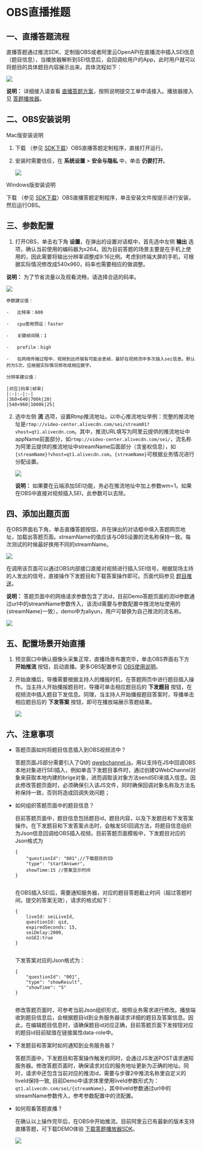 # OBS直播推题

## 一、直播答题流程

直播答题通过推流SDK、定制版OBS或者阿里云OpenAPI在直播流中插入SEI信息（题目信息），当播放器解析到SEI信息后，会回调给用户的App，此时用户就可以将题目的具体题目内容展示出来。具体流程如下：

![](https://static-aliyun-doc.oss-cn-hangzhou.aliyuncs.com/assets/img/zh-CN/3905520061/p55314.png)

**说明：** 详细接入请查看 [直播答题方案]()，按照说明提交工单申请接入。播放器接入见 [答题播放器](https://help.aliyun.com/document_detail/61908.html?spm=5176.doc61912.6.683.ObmM6C)。

## 二、OBS安装说明

Mac版安装说明

1.  下载 （参见 [SDK下载]()）OBS直播答题定制程序，直接打开运行。

2.  安装时需要信任，在 **系统设置** \> **安全与隐私** 中，单击 **仍要打开**。

    ![](http://docs-aliyun.cn-hangzhou.oss.aliyun-inc.com/assets/pic/66134/cn_zh/1516935547607/%E7%B2%98%E8%B4%B4%E5%9B%BE%E7%89%87.png)


Windows版安装说明

下载 （参见 [SDK下载]()）OBS直播答题定制程序，单击安装文件按提示进行安装，然后运行OBS。

## 三、参数配置

1.  打开OBS，单击右下角 **设置**，在弹出的设置对话框中，首先选中左侧 **输出** 选项，确认当前使用的编码器为x264。因为目前答题的场景主要是在手机上使用的，因此需要将输出分辨率调整成9:16比例。考虑到终端大屏的手机，可根据实际情况修改成540x960，码率也需要相应的做调整。

**说明：** 为了节省流量以及观看流畅，请选择合适的码率。

![](http://docs-aliyun.cn-hangzhou.oss.aliyun-inc.com/assets/pic/66134/cn_zh/1517303347587/12.png)

    参数建议值：

    -   比特率：600

    -   cpu使用预设：faster

    -   关键帧间隔：1

    -   profile：high

    -   在网络传输过程中，视频到达终端有可能会丢帧，最好在视频流中多次插入sei信息。默认的为5次，应根据实际情况修改成相应数字。

    分辨率建议值：

    |对应|码率|帧率|
    |:-|:-|:-|
    |360×640|700k|20|
    |540×960|1000k|25|

2.  选中左侧 **流** 选项，设置Rtmp推流地址。以中心推流地址举例：完整的推流地址是`rtmp://video-center.alivecdn.com/sei/stream01?vhost=qt1.alivecdn.com`。其中，推流URL填写为阿里云提供的推流地址中appName前面部分，如`rtmp://video-center.alivecdn.com/sei/`，流名称为阿里云提供的推流地址中streamName后面部分（含鉴权信息），如`{streamName}?vhost=qt1.alivecdn.com`，`{streamName}`可根据业务情况进行分配设置。

    ![](http://docs-aliyun.cn-hangzhou.oss.aliyun-inc.com/assets/pic/66134/cn_zh/1516935001323/%E5%9B%BE%E7%89%87%202.png)

    **说明：** 如果要在云端添加SEI功能，务必在推流地址中加上参数wm=1。如果在OBS中直接对视频插入SEI，此参数可以去除。


## 四、添加出题页面

在OBS界面右下角，单击直播答题按钮，并在弹出的对话框中填入答题网页地址，加载出答题页面。streamName的值应该与OBS设置的流名称保持一致。每次测试的时候最好换用不同的streamName。

![](http://docs-aliyun.cn-hangzhou.oss.aliyun-inc.com/assets/pic/66134/cn_zh/1517304537377/e7db2c91-1ba9-4287-9041-ab0d357a01c1.png)

在调用该页面可以通过OBS内部接口直接对视频进行插入SEI信号。根据现场主持的人发出的信号，直接操作下发题目和下载答案操作即可。页面代码参见 [题目推送](http://paas-static.oss-cn-hangzhou.aliyuncs.com/demo/live.html?streamName=aliyun)。

**说明：** 答题页面中的网络请求参数包含了流id，目前Demo答题页面的流Id参数通过url中的streamName参数传入，该流id需要与参数配置中推流地址使用的\{streamName\}一致），demo中为aliyun，用户可替换为自己推流的流名称。

![](http://docs-aliyun.cn-hangzhou.oss.aliyun-inc.com/assets/attach/66134/cn_zh/1517310355899/%E7%B2%98%E8%B4%B4%E5%9B%BE%E7%89%87.png)

## 五、配置场景开始直播

1.  预览窗口中确认摄像头采集正常，直播场景布置完毕，单击OBS界面右下方 **开始推流** 按钮，启动直播。更多OBS配置参见 [OBS使用说明]()。

2.  开始直播后，导播需要根据主持人的播报时机，在答题网页中进行题目插入操作。当主持人开始播报题目时，导播可单击相应题目后的 **下发题目** 按钮，在视频流中插入题目下发信息。同理，当主持人开始播报题目答案时，导播单击相应题目后的 **下发答案** 按钮，即可在播放端展示答题结果。

    ![](http://docs-aliyun.cn-hangzhou.oss.aliyun-inc.com/assets/pic/66134/cn_zh/1516936524331/55.png)


## 六、注意事项

-   答题页面如何将题目信息插入到OBS视频流中？

    答题页面JS部分需要引入了Qt的 [qwebchannel.js](http://paas-static.oss-cn-hangzhou.aliyuncs.com/demo/qwebchannel.js)，用以支持在JS中回调OBS本地对象进行SEI插入，例如单击下发题目事件时，通过创建QWebChannel对象来获取本地内建的brige对象，进而调取该对象方法sendSEI来插入信息。因此修改答题页面时，必须确保引入该JS文件，同时确保回调对象名称及方法名称保持一致，否则将造成回调失效问题；

-   如何组织答题页面中的题目信息？

    目前答题页面中，题目信息包括题目id，题目内容，以及下发题目和下发答案操作。在下发题目和下发答案点击时，会触发SEI回调方法，将题目信息组织为Json信息回调给OBS插入视频。目前答题页面模板中，下发题目对应的Json格式为

    ```
    {
        "questionId": "001",//下载题目的ID
        "type": "startAnswer",
        showTime:15 //答案显示时间
    }
                        
    ```

    在OBS插入SEI后，需要通知服务器，对应的题目答题截止时间（超过答题时间，提交的答案无效），请求的格式如下：

    ```
    {
        liveId: seiLiveId,
        questionId: qid,
        expiredSeconds: 15,
        seiDelay:2000,
        noSEI:true
    }
                        
    ```

    下发答案对应的Json格式为：

    ```
    {
        "questionId": "001", 
        "type": "showResult", 
        "showTime": "5"
    }
                        
    ```

    修改答题页面时，可参考当前Json组织形式，按照业务需求进行修改。播放端收到题目信息后，会根据题目id到业务服务器请求详细的题目及答案信息。因此，在编辑题目信息时，请确保题目id对应正确，目前答题页面下发按钮对应的题目id目前赋值在链接属性data-role中。

-   下发题目和答案时如何通知到业务服务器？

    答题页面中，下发题目和答案操作触发的同时，会通过JS发送POST请求通知服务器。修改答题页面时，确保请求对应的服务地址更新为正确的地址。同时，请求中还包含当前对应的推流id，需要与步骤2中推流名称里自定义的liveId保持一致, 目前Demo中请求体里使用liveId参数形式为：`qt1.alivecdn.com/sei/{streamName}`，其中liveId参数通过url中的 streamName参数传入，参考参数配置中的流配置。

-   如何观看答题直播？

    在确认以上操作完毕后，在OBS中开始推流。目前阿里云已有最新的版本支持直播答题，可下载DEMO体验 [下载答题播放器SDK](http://paas-static.oss-cn-hangzhou.aliyuncs.com/demo/alivcvideosdk/index.html)。

    ![](http://docs-aliyun.cn-hangzhou.oss.aliyun-inc.com/assets/pic/66134/cn_zh/1517986737422/QALive.png)


